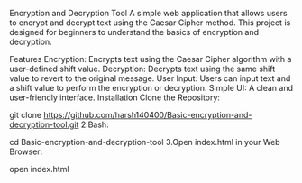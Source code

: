 Encryption and Decryption Tool
A simple web application that allows users to encrypt and decrypt text using the Caesar Cipher method. This project is designed for beginners to understand the basics of encryption and decryption.

Features
Encryption: Encrypts text using the Caesar Cipher algorithm with a user-defined shift value.
Decryption: Decrypts text using the same shift value to revert to the original message.
User Input: Users can input text and a shift value to perform the encryption or decryption.
Simple UI: A clean and user-friendly interface.
Installation
Clone the Repository:

git clone https://github.com/harsh140400/Basic-encryption-and-decryption-tool.git
2.Bash:

cd Basic-encryption-and-decryption-tool
3.Open index.html in your Web Browser:

open index.html

